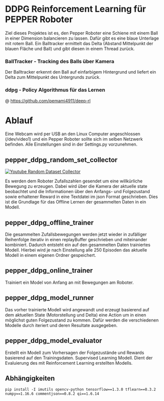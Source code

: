 # DDPG Reinforcement Learning für PEPPER Roboter
Ziel dieses Projektes ist es, den Pepper Roboter eine Schiene mit einem Ball in einer Dimension balancieren zu lassen.
Dafür gibt es eine blaue Unterlage mit rotem Ball. Ein Balltracker ermittelt das Delta (Abstand Mittelpunkt der blauen Fläche
und Ball) und gibt diesen in einem Thread zurück.

### BallTracker - Tracking des Balls über Kamera
Der Balltracker erkennt den Ball auf einfarbigem Hintergrund und liefert ein Delta zum Mittelpunkt des Untergrunds zurück.
### ddpg - Policy Algorithmus für das Lernen 
@ https://github.com/pemami4911/deep-rl

# Ablauf
Eine Webcam wird per USB an den Linux Computer angeschlossen (/dev/video1) und ein Pepper Roboter sollte sich im selben
Netzwerk befinden. Alle Einstellungen sind in der Settings.py vorzunehmen.

## pepper_ddpg_random_set_collector
[![Youtube Random Dataset Collector](https://img.youtube.com/vi/-GzZ9BT48mU/0.jpg)](https://www.youtube.com/watch?v=-GzZ9BT48mU)

Es werden dem Roboter Zufallszahlen gesendet um eine willkürliche Bewegung zu erzeugen. Dabei wird über die Kamera der aktuelle state
beobachtet und die Informationen über den Anfangs- und Folgezustand sowie erhaltener Reward in eine Textdatei im json Format geschrieben.
Dies ist die Grundlage für das Offline Lernen der gesammelten Daten in ein Modell.

## pepper_ddpg_offline_trainer
Die gesammelten Zufallsbewegungen werden jetzt wieder in zufälliger Reihenfolge iterativ in einen replayBuffer geschrieben und miteinander kombiniert.
Dadurch entsteht ein auf den gesammelten Daten trainiertes Modell. Hierbei wird je nach Einstellung alle 250 Episoden das aktuelle Modell in einem eigenen Ordner gespeichert.

## pepper_ddpg_online_trainer
Trainiert ein Model von Anfang an mit Bewegungen am Roboter.

## pepper_ddpg_model_runner
Das vorher trainierte Modell wird angewandt und erzeugt basierend auf dem aktuellen State (Motorstellung und Delta) eine Action
um in einen möglichst guten Folgezustand zu kommen. Dafür werden die verschiedenen Modelle durch iteriert und deren Resultate ausgegeben.

## pepper_ddpg_model_evaluator
Erstellt ein Modell zum Vorhersagen der Folgezustände und Rewards basierend auf den Trainingsdaten. Supervised Learning Modell.
Dient der Evaluierung des mit Reinforcement Learning erstellten Modells.

## Abhängigkeiten
`pip install -I imutils opencv-python tensorflow==1.3.0 tflearn==0.3.2 numpy==1.16.6 commentjson==0.8.2 qi==1.6.14`


